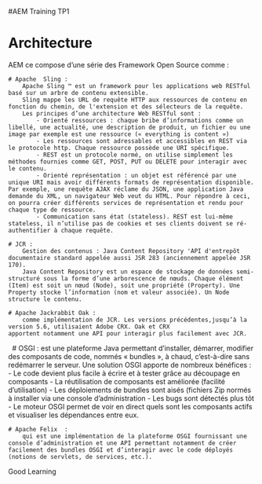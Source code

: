 #AEM Training TP1

# Architecture 
 AEM ce compose d’une série des Framework Open Source comme : 

    # Apache  Sling : 
        Apache Sling ™ est un framework pour les applications web RESTful basé sur un arbre de contenu extensible.
        Sling mappe les URL de requête HTTP aux ressources de contenu en fonction du chemin, de l'extension et des sélecteurs de la requête. 
        Les principes d’une architecture Web RESTful sont :
            - Orienté ressources : chaque bribe d’informations comme un libellé, une actualité, une description de produit, un fichier ou une image par exemple est une ressource (« everything is content »)
            - Les ressources sont adressables et accessibles en REST via le protocole http. Chaque ressource possède une URI spécifique.
            - REST est un protocole normé, on utilise simplement les méthodes fournies comme GET, POST, PUT ou DELETE pour interagir avec le contenu.
            - Orienté représentation : un objet est référencé par une unique URI mais avoir différents formats de représentation disponible. Par exemple, une requête AJAX réclame du JSON, une application Java demande du XML, un navigateur Web veut du HTML. Pour répondre à ceci, on pourra créer différents services de représentation et rendu pour chaque type de ressource.
            - Communication sans état (stateless). REST est lui-même stateless, il n’utilise pas de cookies et ses clients doivent se ré-authentifier à chaque requête.

    # JCR : 
        Gestion des contenus : Java Content Repository 'API d'entrepôt documentaire standard appelée aussi JSR 283 (anciennement appelée JSR 170).
        Java Content Repository est un espace de stockage de données semi-structuré sous la forme d’une arborescence de nœuds. Chaque élément (Item) est soit un nœud (Node), soit une propriété (Property). Une Property stocke l’information (nom et valeur associée). Un Node structure le contenu.

    # Apache Jackrabbit Oak : 
        comme implémentation de JCR. Les versions précédentes,jusqu’à la version 5.6, utilisaient Adobe CRX. Oak et CRX                     apportent notamment une API pour interagir plus facilement avec JCR.
 
    # OSGI : 
        est une plateforme Java permettant d’installer, démarrer, modifier des composants de code, nommés « bundles », à chaud, c’est-à-dire sans redémarrer le serveur.
        Une solution OSGI apporte de nombreux bénéfices :
            - Le code devient plus facile à écrire et à tester grâce au découpage en composants
            - La réutilisation de composants est améliorée (facilité d’utilisation)
            - Les déploiements de bundles sont aisés (fichiers Zip normés à installer via une console d’administration
            - Les bugs sont détectés plus tôt
            - Le moteur OSGI permet de voir en direct quels sont les composants actifs et visualiser les dépendances entre eux.

    # Apache Felix  : 
        qui est une implémentation de la plateforme OSGI fournissant une console d’administration et une API permettant notamment de créer facilement des bundles OSGI et d’interagir avec le code déployés (notions de servlets, de services, etc.).


Good Learning 
